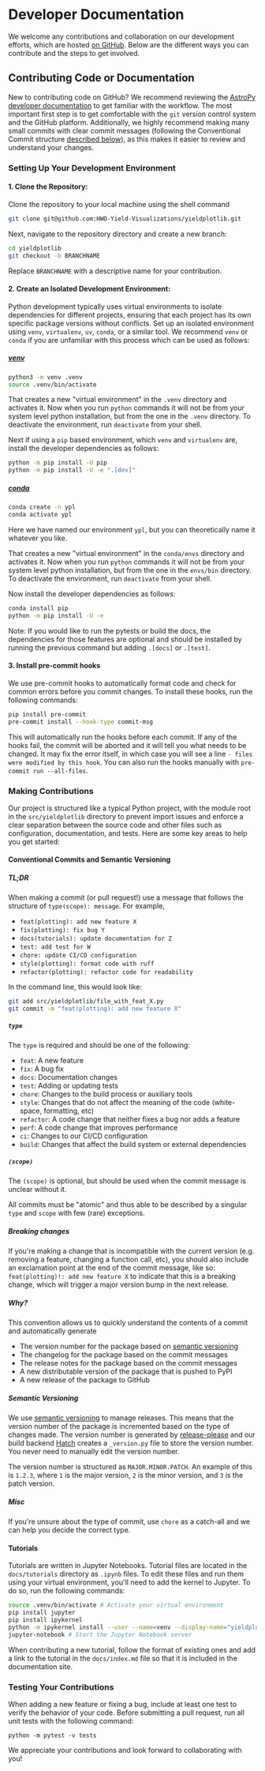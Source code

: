 # Developer Documentation

We welcome any contributions and collaboration on our development efforts, which are hosted [on GitHub](https://github.com/coreyspohn/yieldplotlib). Below are the different ways you can contribute and the steps to get involved.

## Contributing Code or Documentation

New to contributing code on GitHub? We recommend reviewing the [AstroPy
developer
documentation](https://docs.astropy.org/en/stable/development/workflow/development_workflow.html)
to get familiar with the workflow. The most important first step is to get
comfortable with the `git` version control system and the GitHub platform.
Additionally, we highly recommend making many small commits with clear commit
messages (following the Conventional Commit structure [described below](#conventional-commits-and-semantic-versioning)), as this makes it easier to
review and understand your changes.

### Setting Up Your Development Environment

#### 1. Clone the Repository:

Clone the repository to your local machine using the shell command
```bash
git clone git@github.com:HWO-Yield-Visualizations/yieldplotlib.git
```
Next, navigate to the repository directory and create a new branch:
```bash
cd yieldplotlib
git checkout -b BRANCHNAME
```
Replace `BRANCHNAME` with a descriptive name for your contribution.

#### 2. Create an Isolated Development Environment:

Python development typically uses virtual environments to isolate
dependencies for different projects, ensuring that each project has its own
specific package versions without conflicts. Set up an isolated environment
using `venv`, `virtualenv`, `uv`, `conda`, or a similar tool. We recommend `venv`
or `conda` if you are unfamiliar with this process which can be used as follows:

##### <u> venv </u>
```bash
python3 -m venv .venv
source .venv/bin/activate
```
That creates a new "virtual environment" in the `.venv` directory and
activates it. Now when you run `python` commands it will not be from your
system level python installation, but from the one in the `.venv`
directory. To deactivate the environment, run `deactivate` from your shell.

Next if using a `pip` based environment, which `venv` and `virtualenv` are,
install the developer dependencies as follows:
```bash
python -m pip install -U pip
python -m pip install -U -e ".[dev]"
```

##### <u> conda </u>

```bash
conda create -n ypl
conda activate ypl
```
Here we have named our environment `ypl`, but you can theoretically name it
whatever you like.

That creates a new "virtual environment" in the `conda/envs` directory and
activates it. Now when you run `python` commands it will not be from your
system level python installation, but from the one in the `envs/bin`
directory. To deactivate the environment, run `deactivate` from your shell.

Now install the developer dependencies as follows:
```bash
conda install pip
python -m pip install -U -e
```

Note: If you would like to run the pytests or build the docs, the
dependencies for those features are optional and should be installed by running
the previous command but adding `.[docs]` or `.[test]`.

#### 3. Install pre-commit hooks
We use pre-commit hooks to automatically format code and check for common
errors before you commit changes. To install these hooks, run the following
commands:
```bash
pip install pre-commit
pre-commit install --hook-type commit-msg
```
This will automatically run the hooks before each commit. If any of the hooks
fail, the commit will be aborted and it will tell you what needs to be
changed. It may fix the error itself, in which case you will see a line `-
files were modified by this hook`. You can also run the hooks manually with
`pre-commit run --all-files`.

### Making Contributions

Our project is structured like a typical Python project, with the module root
in the `src/yieldplotlib` directory to prevent import issues and enforce a
clear separation between the source code and other files such as configuration,
documentation, and tests. Here are some key areas to help you get started:

#### Conventional Commits and Semantic Versioning
##### TL;DR
When making a commit (or pull request!) use a message that follows the
structure of `type(scope): message`. For example,
- `feat(plotting): add new feature X`
- `fix(plotting): fix bug Y`
- `docs(tutorials): update documentation for Z`
- `test: add test for W`
- `chore: update CI/CD configuration`
- `style(plotting): format code with ruff`
- `refactor(plotting): refactor code for readability`

In the command line, this would look like:
```bash
git add src/yieldplotlib/file_with_feat_X.py
git commit -m "feat(plotting): add new feature X"
```

##### `type`
The `type` is required and should be one of the following:
- `feat`: A new feature
- `fix`: A bug fix
- `docs`: Documentation changes
- `test`: Adding or updating tests
- `chore`: Changes to the build process or auxiliary tools
- `style`: Changes that do not affect the meaning of the code (white-space, formatting, etc)
- `refactor`: A code change that neither fixes a bug nor adds a feature
- `perf`: A code change that improves performance
- `ci`: Changes to our CI/CD configuration
- `build`: Changes that affect the build system or external dependencies

##### `(scope)`
The `(scope)` is optional, but should be used when the commit message is
unclear without it.

All commits must be "atomic" and thus able to be described by a singular `type`
and `scope` with few (rare) exceptions.

##### Breaking changes
If you're making a change that is incompatible with the current version (e.g.
removing a feature, changing a function call, etc), you should also include an
exclamation point at the end of the commit message, like so: `feat(plotting)!:
add new feature X` to indicate that this is a breaking change, which will
trigger a major version bump in the next release.

##### Why?
This convention allows us to quickly understand the contents of a commit and automatically generate
- The version number for the package based on [semantic versioning](https://semver.org/)
- The changelog for the package based on the commit messages
- The release notes for the package based on the commit messages
- A new distributable version of the package that is pushed to PyPI
- A new release of the package to GitHub

##### Semantic Versioning
We use [semantic versioning](https://semver.org/) to manage releases. This
means that the version number of the package is incremented based on the
type of changes made. The version number is generated by
[release-please](https://github.com/googleapis/release-please) and our
build backend [Hatch](https://hatch.pypa.io) creates a `_version.py` file
to store the version number. You never need to manually edit the version
number.

The version number is structured as `MAJOR.MINOR.PATCH`. An example of
this is `1.2.3`, where `1` is the major version, `2` is the minor version,
and `3` is the patch version.

##### Misc
If you're unsure about the type of commit, use `chore` as a catch-all
and we can help you decide the correct type.

#### Tutorials
Tutorials are written in Jupyter Notebooks. Tutorial files are located
in the `docs/tutorials` directory as `.ipynb` files. To edit these files
and run them using your virtual environment, you'll need to add the kernel
to Jupyter. To do so, run the following commands:
```bash
source .venv/bin/activate # Activate your virtual environment
pip install jupyter
pip install ipykernel
python -m ipykernel install --user --name=venv --display-name="yieldploltlib" # Add the kernel to the Jupyter server
jupyter-notebook # Start the Jupyter Notebook server
```

When contributing a new tutorial, follow the format of existing ones and
add a link to the tutorial in the `docs/index.md` file so that it is
included in the documentation site.


### Testing Your Contributions

When adding a new feature or fixing a bug, include at least one test to verify the behavior of your code. Before submitting a pull request, run all unit tests with the following command:

    python -m pytest -v tests

We appreciate your contributions and look forward to collaborating with you!
